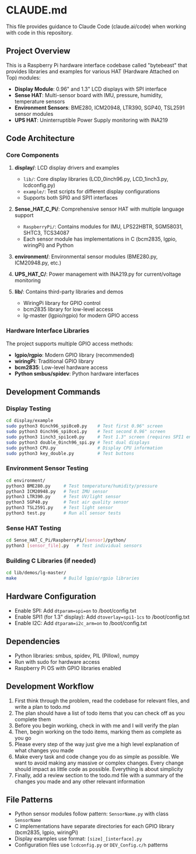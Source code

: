 # CLAUDE.md

This file provides guidance to Claude Code (claude.ai/code) when working with code in this repository.

## Project Overview
This is a Raspberry Pi hardware interface codebase called "bytebeast" that provides libraries and examples for various HAT (Hardware Attached on Top) modules:

- **Display Module**: 0.96" and 1.3" LCD displays with SPI interface
- **Sense HAT**: Multi-sensor board with IMU, pressure, humidity, temperature sensors
- **Environment Sensors**: BME280, ICM20948, LTR390, SGP40, TSL2591 sensor modules
- **UPS HAT**: Uninterruptible Power Supply monitoring with INA219

## Code Architecture

### Core Components
1. **display/**: LCD display drivers and examples
   - `lib/`: Core display libraries (LCD_0inch96.py, LCD_1inch3.py, lcdconfig.py)
   - `example/`: Test scripts for different display configurations
   - Supports both SPI0 and SPI1 interfaces

2. **Sense_HAT_C_Pi/**: Comprehensive sensor HAT with multiple language support
   - `RaspberryPi/`: Contains modules for IMU, LPS22HBTR, SGM58031, SHTC3, TCS34087
   - Each sensor module has implementations in C (bcm2835, lgpio, wiringPi) and Python

3. **environment/**: Environmental sensor modules (BME280.py, ICM20948.py, etc.)

4. **UPS_HAT_C/**: Power management with INA219.py for current/voltage monitoring

5. **lib/**: Contains third-party libraries and demos
   - WiringPi library for GPIO control
   - bcm2835 library for low-level access
   - lg-master (lgpio/rgpio) for modern GPIO access

### Hardware Interface Libraries
The project supports multiple GPIO access methods:
- **lgpio/rgpio**: Modern GPIO library (recommended)
- **wiringPi**: Traditional GPIO library
- **bcm2835**: Low-level hardware access
- **Python smbus/spidev**: Python hardware interfaces

## Development Commands

### Display Testing
```bash
cd display/example
sudo python3 0inch96_spi0ce0.py    # Test first 0.96" screen
sudo python3 0inch96_spi0ce1.py    # Test second 0.96" screen
sudo python3 1inch3_spi1ce0.py     # Test 1.3" screen (requires SPI1 enabled)
sudo python3 double_0inch96_spi.py # Test dual displays
sudo python3 CPU.py                # Display CPU information
sudo python3 key_double.py         # Test buttons
```

### Environment Sensor Testing
```bash
cd environment/
python3 BME280.py     # Test temperature/humidity/pressure
python3 ICM20948.py   # Test IMU sensor
python3 LTR390.py     # Test UV/light sensor
python3 SGP40.py      # Test air quality sensor
python3 TSL2591.py    # Test light sensor
python3 test.py       # Run all sensor tests
```

### Sense HAT Testing
```bash
cd Sense_HAT_C_Pi/RaspberryPi/[sensor]/python/
python3 [sensor_file].py   # Test individual sensors
```

### Building C Libraries (if needed)
```bash
cd lib/demos/lg-master/
make                  # Build lgpio/rgpio libraries
```

## Hardware Configuration
- Enable SPI: Add `dtparam=spi=on` to /boot/config.txt
- Enable SPI1 (for 1.3" display): Add `dtoverlay=spi1-1cs` to /boot/config.txt
- Enable I2C: Add `dtparam=i2c_arm=on` to /boot/config.txt

## Dependencies
- Python libraries: smbus, spidev, PIL (Pillow), numpy
- Run with sudo for hardware access
- Raspberry Pi OS with GPIO libraries enabled

## Development Workflow
1. First think through the problem, read the codebase for relevant files, and write a plan to todo.md
2. The plan should have a list of todo items that you can check off as you complete them
3. Before you begin working, check in with me and I will verify the plan
4. Then, begin working on the todo items, marking them as complete as you go
5. Please every step of the way just give me a high level explanation of what changes you made
6. Make every task and code change you do as simple as possible. We want to avoid making any massive or complex changes. Every change should impact as little code as possible. Everything is about simplicity
7. Finally, add a review section to the todo.md file with a summary of the changes you made and any other relevant information

## File Patterns
- Python sensor modules follow pattern: `SensorName.py` with class `SensorName`
- C implementations have separate directories for each GPIO library (bcm2835, lgpio, wiringPi)
- Display examples use format: `[size]_[interface].py`
- Configuration files use `lcdconfig.py` or `DEV_Config.c/h` patterns